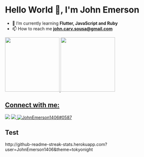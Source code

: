 <h1>Hello World 👋, I'm John Emerson</h1>

- 🌱 I’m currently learning **Flutter, JavaScript and Ruby**
- 📫 How to reach me **john.carv.sousa@gmail.com**

<div>
  <a href="https://github.com/JohnEmerson1406">
  <img height="180em" src="https://github-readme-stats.vercel.app/api?username=JohnEmerson1406&show_icons=true&theme=tokyonight&include_all_commits=true&count_private=true"/>
  <img height="180em" src="https://github-readme-stats.vercel.app/api/top-langs/?username=JohnEmerson1406&layout=compact&langs_count=7&theme=tokyonight"/>
</div>
  
## Connect with me:
  
<div>
    <a href="mailto:john.carv.sousa@gmail.com"><img src="https://img.shields.io/badge/Gmail-D14836?style=for-the-badge&logo=gmail&logoColor=white" target="_blank"></a> 
    <a href="https://www.linkedin.com/in/JohnEmerson1406/" target="_blank">
        <img src="https://img.shields.io/badge/LinkedIn-0077B5?style=for-the-badge&logo=linkedin&logoColor=white">
    </a>
    <a href="https://discord.gg/JohnEmerson1406#0587" target="blank">
        <img src="https://img.shields.io/badge/Discord-7289DA?style=for-the-badge&logo=discord&logoColor=white" alt="JohnEmerson1406#0587"/>
    </a>
</div>
  
## Test

<div>
  http://github-readme-streak-stats.herokuapp.com?user=JohnEmerson1406&theme=tokyonight
</div>
